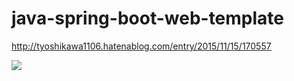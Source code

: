 # java-spring-boot-web-template
<a href="http://tyoshikawa1106.hatenablog.com/entry/2015/11/15/170557">http://tyoshikawa1106.hatenablog.com/entry/2015/11/15/170557</a>

<img src="http://f.st-hatena.com/images/fotolife/t/tyoshikawa1106/20151122/20151122200621.png" />
